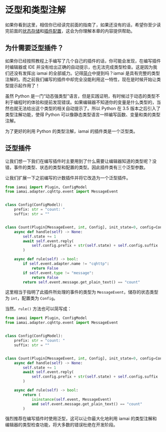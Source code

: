 # 泛型和类型注解

如果你看到这里，相信你已经读完前面的指南了，如果还没有的话，希望你至少读完前面的[状态存储](/guide/advanced/state-storage.md)和[插件配置](/guide/advanced/plugin-config.md)，这会为你理解本章的内容提供帮助。

## 为什需要泛型插件？

如果你已经按照教程上手编写了几个自己的插件的话，你可能会发现，在编写插件时编辑器或 IDE 并没有给出正确的自动提示，也无法完成类型检查。这是因为我们还没有发挥出 iamai 的全部威力。记得[简介](/guide/index.md)中提到吗？iamai 是具有完整的类型注解的。而之前我们编写的插件中却完全没能利用这一特性，现在是时候开始让类型提示起作用了！

虽然 Python 是一门“动态强类型”语言，但是实践证明，有时候过于动态的类型不利于编程时的体验和提前发现错误。如果编辑器不知道你的变量是什么类型的，当然也就无法给出这个类型的相关自动提示了。所以 Python 在 3.5 版本之后引入了类型注解功能，使得 Python 可以像静态类型语言一样编写函数、变量和类的类型注解。

为了更好的利用 Python 的类型注解，iamai 的插件类是一个泛型类。

## 泛型插件

让我们想一下我们在编写插件时主要用到了什么需要让编辑器知道的类型呢？没错，事件的类型、状态的类型和配置的类型。因此插件类有三个泛型参数。

让我们扩展一下之前编写的计数插件并将它改造为一个泛型插件。

```python {10}
from iamai import Plugin, ConfigModel
from iamai.adapter.cqhttp.event import MessageEvent


class Config(ConfigModel):
    prefix: str = "count: "
    suffix: str = ""


class Count(Plugin[MessageEvent, int, Config], init_state=0, config=Config):
    async def handle(self) -> None:
        self.state += 1
        await self.event.reply(
            self.config.prefix + str(self.state) + self.config.suffix
        )

    async def rule(self) -> bool:
        if self.event.adapter.name != "cqhttp":
            return False
        if self.event.type != "message":
            return False
        return self.event.message.get_plain_text() == "count"

```

这里相当于指明了此插件所处理的事件的类型为 `MessageEvent`，储存的状态类型为 `int`，配置类为 `Config`。

当然，`rule()` 方法也可以简写成：

```python {17-21}
from iamai import Plugin, ConfigModel
from iamai.adapter.cqhttp.event import MessageEvent


class Config(ConfigModel):
    prefix: str = "count: "
    suffix: str = ""


class Count(Plugin[MessageEvent, int, Config], init_state=0, config=Config):
    async def handle(self) -> None:
        self.state += 1
        await self.event.reply(
            self.config.prefix + str(self.state) + self.config.suffix
        )

    async def rule(self) -> bool:
        return (
            isinstance(self.event, MessageEvent)
            and self.event.message.get_plain_text() == "count"
        )

```

强烈推荐在编写插件时使用泛型，这可以让你最大化地利用 iamai 的类型注解和编辑器的类型检查功能，将大多数的错误杜绝在开发阶段。
